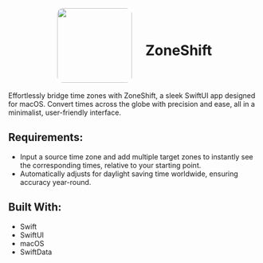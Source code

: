 <div align="center">
  <img src="https://raw.githubusercontent.com/Pearljam66/ZoneShift/805402c2580b8cdea6aec8a7e9722b9676289345/ZoneShift/ZoneShift/Assets.xcassets/AppIcon.appiconset/workout_any.png" width="150" style="border: 3px solid white; border-radius: 15px; vertical-align: middle; margin-right: 20px;">
  <h1 style="display: inline-block; vertical-align: middle;">ZoneShift</h1>
</div>

Effortlessly bridge time zones with ZoneShift, a sleek SwiftUI app designed for macOS. Convert times across the globe with precision and ease, all in a minimalist, user-friendly interface.

## Requirements:
- Input a source time zone and add multiple target zones to instantly see the corresponding times, relative to your starting point.  
- Automatically adjusts for daylight saving time worldwide, ensuring accuracy year-round.

## Built With:
- Swift 
- SwiftUI
- macOS
- SwiftData
